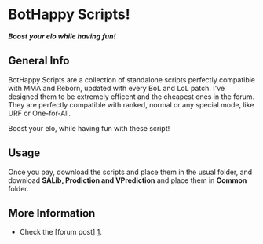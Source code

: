 BotHappy Scripts!
=========

***Boost your elo while having fun!***


General Info
--

BotHappy Scripts are a collection of standalone scripts perfectly compatible with MMA and Reborn, updated with every BoL and LoL patch. I've designed them to be extremely efficent and the cheapest ones in the forum. They are perfectly compatible with ranked, normal or any special mode, like URF or One-for-All.

Boost your elo, while having fun with these script!

Usage
--

Once you pay, download the scripts and place them in the usual folder, and download **SALib, Prodiction and VPrediction** and place them in **Common** folder.

More Information
--

* Check the [forum post] [1]. 


[1]:http://botoflegends.com/forum/topic/12577-paid-bothappy-scripts-lee-sin-nidalee-leona-thresh/

